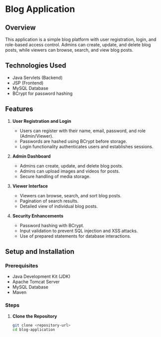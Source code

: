 # Blog Application

## Overview
This application is a simple blog platform with user registration, login, and role-based access control. Admins can create, update, and delete blog posts, while viewers can browse, search, and view blog posts.

## Technologies Used
- Java Servlets (Backend)
- JSP (Frontend)
- MySQL Database
- BCrypt for password hashing

## Features
1. **User Registration and Login**
   - Users can register with their name, email, password, and role (Admin/Viewer).
   - Passwords are hashed using BCrypt before storage.
   - Login functionality authenticates users and establishes sessions.

2. **Admin Dashboard**
   - Admins can create, update, and delete blog posts.
   - Admins can upload images and videos for posts.
   - Secure handling of media storage.

3. **Viewer Interface**
   - Viewers can browse, search, and sort blog posts.
   - Pagination of search results.
   - Detailed view of individual blog posts.

4. **Security Enhancements**
   - Password hashing with BCrypt.
   - Input validation to prevent SQL injection and XSS attacks.
   - Use of prepared statements for database interactions.

## Setup and Installation

### Prerequisites
- Java Development Kit (JDK)
- Apache Tomcat Server
- MySQL Database
- Maven

### Steps

1. **Clone the Repository**
   ```bash
   git clone <repository-url>
   cd blog-application
